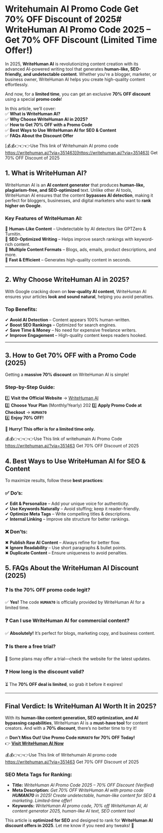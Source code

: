 # Writehumain AI Promo Code Get 70% OFF Discount of 2025# **WriteHuman AI Promo Code 2025 – Get 70% OFF Discount (Limited Time Offer!)**  

In 2025, **WriteHuman AI** is revolutionizing content creation with its advanced AI-powered writing tool that generates **human-like, SEO-friendly, and undetectable content**. Whether you're a blogger, marketer, or business owner, WriteHuman AI helps you create high-quality content effortlessly.  

And now, for a **limited time**, you can get an exclusive **70% OFF discount** using a special **promo code**!  

In this article, we’ll cover:  
✅ **What is WriteHuman AI?**  
✅ **Why Choose WriteHuman AI in 2025?**  
✅ **How to Get 70% OFF with a Promo Code**  
✅ **Best Ways to Use WriteHuman AI for SEO & Content**  
✅ **FAQs About the Discount Offer**  

[💰💰👉👉👉Use This link of Writehumain AI promo code https://writehuman.ai/?via=351463](https://writehuman.ai/?via=351463) Get 70% OFF Discount of 2025

## **1. What is WriteHuman AI?**  
WriteHuman AI is an **AI content generator** that produces **human-like, plagiarism-free, and SEO-optimized** text. Unlike other AI tools, WriteHuman AI ensures that the content **bypasses AI detection**, making it perfect for bloggers, businesses, and digital marketers who want to **rank higher on Google**.  

### **Key Features of WriteHuman AI:**  
🔹 **Human-Like Content** – Undetectable by AI detectors like GPTZero & Turnitin.  
🔹 **SEO-Optimized Writing** – Helps improve search rankings with keyword-rich content.  
🔹 **Multiple Content Formats** – Blogs, ads, emails, product descriptions, and more.  
🔹 **Fast & Efficient** – Generates high-quality content in seconds.  

---

## **2. Why Choose WriteHuman AI in 2025?**  
With Google cracking down on **low-quality AI content**, WriteHuman AI ensures your articles **look and sound natural**, helping you avoid penalties.  

### **Top Benefits:**  
✔ **Avoid AI Detection** – Content appears 100% human-written.  
✔ **Boost SEO Rankings** – Optimized for search engines.  
✔ **Save Time & Money** – No need for expensive freelance writers.  
✔ **Improve Engagement** – High-quality content keeps readers hooked.  

---

## **3. How to Get 70% OFF with a Promo Code (2025)**  
Getting a **massive 70% discount** on WriteHuman AI is simple!  

### **Step-by-Step Guide:**  
1️⃣ **Visit the Official Website** → [WriteHuman AI](https://www.writehuman.ai/)  
2️⃣ **Choose Your Plan** (Monthly/Yearly)  202
3️⃣ **Apply Promo Code at Checkout** → **`HUMAN70`**  
4️⃣ **Enjoy 70% OFF!**  

🚨 **Hurry! This offer is for a limited time only.**  

💰💰👉👉👉👉Use This link of writehumain Ai Promo Code https://writehuman.ai/?via=351463 Get 70% OFF Discount of 2025


## **4. Best Ways to Use WriteHuman AI for SEO & Content**  
To maximize results, follow these **best practices**:  

### **✅ Do’s:**  
✔ **Edit & Personalize** – Add your unique voice for authenticity.  
✔ **Use Keywords Naturally** – Avoid stuffing; keep it reader-friendly.  
✔ **Optimize Meta Tags** – Write compelling titles & descriptions.  
✔ **Internal Linking** – Improve site structure for better rankings.  

### **❌ Don’ts:**  
✖ **Publish Raw AI Content** – Always refine for better flow.  
✖ **Ignore Readability** – Use short paragraphs & bullet points.  
✖ **Duplicate Content** – Ensure uniqueness to avoid penalties.  



## **5. FAQs About the WriteHuman AI Discount (2025)**  

### **❓ Is the 70% OFF promo code legit?**  
✅ **Yes!** The code **`HUMAN70`** is officially provided by WriteHuman AI for a limited time.  

### **❓ Can I use WriteHuman AI for commercial content?**  
✅ **Absolutely!** It’s perfect for blogs, marketing copy, and business content.  

### **❓ Is there a free trial?**  
🔹 Some plans may offer a trial—check the website for the latest updates.  

### **❓ How long is the discount valid?**  
⏳ The **70% OFF deal is limited**, so grab it before it expires!  

---

## **Final Verdict: Is WriteHuman AI Worth It in 2025?**  
With its **human-like content generation, SEO optimization, and AI bypassing capabilities**, WriteHuman AI is a **must-have tool** for content creators. And with a **70% discount**, there’s no better time to try it!  

🔥 **Don’t Miss Out! Use Promo Code `HUMAN70` for 70% OFF Today!**  
👉 **[Visit WriteHuman AI Now]([/](https://writehuman.ai/?via=351463))**  

💰💰👉👉👉Use This link of Writehumain AI promo code https://writehuman.ai/?via=351463 Get 70% OFF Discount of 2025


### **SEO Meta Tags for Ranking:**  
- **Title:** *WriteHuman AI Promo Code 2025 – 70% OFF Discount (Verified)*  
- **Meta Description:** *Get 70% OFF WriteHuman AI with promo code **HUMAN70** in 2025! Create undetectable, human-like content for SEO & marketing. Limited-time offer!*  
- **Keywords:** *WriteHuman AI promo code, 70% off WriteHuman AI, AI content generator 2025, human-like AI text, SEO content tool*  

This article is **optimized for SEO** and designed to rank for **WriteHuman AI discount offers in 2025**. Let me know if you need any tweaks! 🚀
